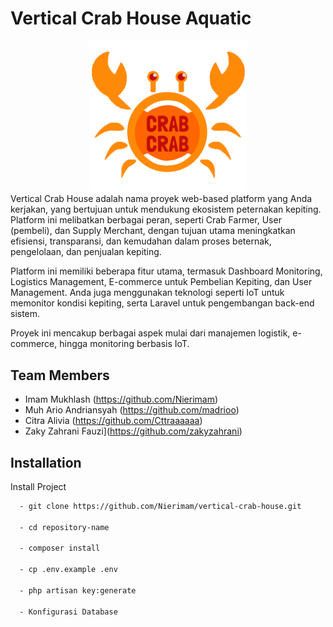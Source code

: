 # Vertical Crab House Aquatic

<div style="text-align: center;">
  <img src="public/assets/crab_crab_logo.png" alt="Crab Crab Logo" style="width: 50%; height: auto; text"/>
</div>
Vertical Crab House adalah nama proyek web-based platform yang Anda kerjakan, yang bertujuan untuk mendukung ekosistem peternakan kepiting. Platform ini melibatkan berbagai peran, seperti Crab Farmer, User (pembeli), dan Supply Merchant, dengan tujuan utama meningkatkan efisiensi, transparansi, dan kemudahan dalam proses beternak, pengelolaan, dan penjualan kepiting.

Platform ini memiliki beberapa fitur utama, termasuk Dashboard Monitoring, Logistics Management, E-commerce untuk Pembelian Kepiting, dan User Management. Anda juga menggunakan teknologi seperti IoT untuk memonitor kondisi kepiting, serta Laravel untuk pengembangan back-end sistem.

Proyek ini mencakup berbagai aspek mulai dari manajemen logistik, e-commerce, hingga monitoring berbasis IoT.

## Team Members

-   Imam Mukhlash (https://github.com/Nierimam)
-   Muh Ario Andriansyah (https://github.com/madrioo)
-   Citra Alivia (https://github.com/Cttraaaaaa)
-   Zaky Zahrani Fauzi](https://github.com/zakyzahrani)

## Installation

Install Project

```bash
  - git clone https://github.com/Nierimam/vertical-crab-house.git

  - cd repository-name

  - composer install

  - cp .env.example .env

  - php artisan key:generate

  - Konfigurasi Database
```
